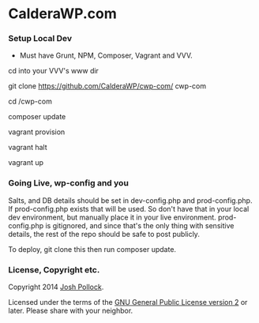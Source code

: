 CalderaWP.com
================================

### Setup Local Dev
* Must have Grunt, NPM, Composer, Vagrant and VVV.

cd into your VVV's www dir

git clone https://github.com/CalderaWP/cwp-com/ cwp-com

cd <whatever>/cwp-com

composer update

vagrant provision

vagrant halt

vagrant up

### Going Live, wp-config and you
Salts, and DB details should be set in dev-config.php and prod-config.php. If prod-config.php exists that will be used. So don't have that in your local dev environment, but manually place it in your live environment. prod-config.php is gitignored, and since that's the only thing with sensitive details, the rest of the repo should be safe to post publicly.

To deploy, git clone this then run composer update.


### License, Copyright etc.
Copyright 2014 [Josh Pollock](http://JoshPress.net).

Licensed under the terms of the [GNU General Public License version 2](http://www.gnu.org/licenses/gpl-2.0.html) or later. Please share with your neighbor.

